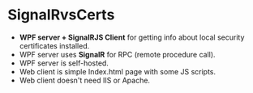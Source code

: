 # SignalRvsCerts
* __WPF server + SignalRJS Client__ for getting info about local security certificates installed.
* WPF server uses __SignalR__ for RPC (remote procedure call).
* WPF server is self-hosted.
* Web client is simple Index.html page with some JS scripts.
* Web client doesn't need IIS or Apache.